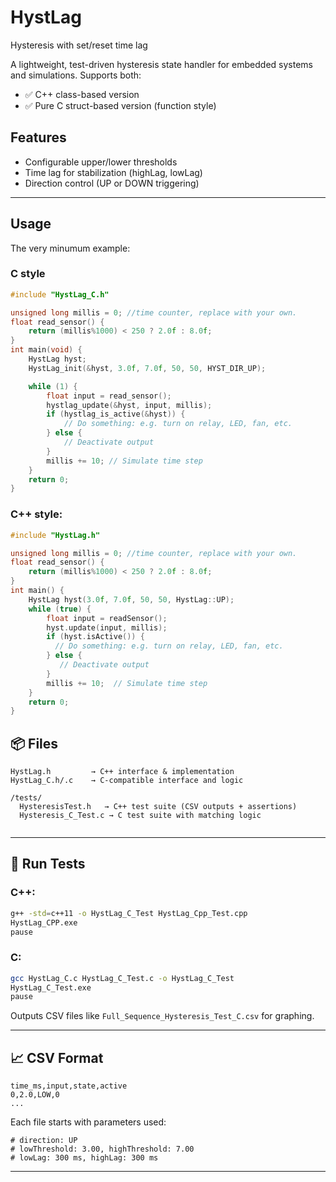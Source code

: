 # HystLag
Hysteresis with set/reset time lag

A lightweight, test-driven hysteresis state handler for embedded systems and simulations.
Supports both:
- ✅ C++ class-based version
- ✅ Pure C struct-based version (function style)

## Features
- Configurable upper/lower thresholds
- Time lag for stabilization (highLag, lowLag)
- Direction control (UP or DOWN triggering)
---
## Usage

The very minumum example:
### C style
```C
#include "HystLag_C.h"

unsigned long millis = 0; //time counter, replace with your own.
float read_sensor() {
    return (millis%1000) < 250 ? 2.0f : 8.0f;
}
int main(void) {
    HystLag hyst;
    HystLag_init(&hyst, 3.0f, 7.0f, 50, 50, HYST_DIR_UP);

    while (1) {
        float input = read_sensor();
        hystlag_update(&hyst, input, millis);
        if (hystlag_is_active(&hyst)) {
            // Do something: e.g. turn on relay, LED, fan, etc.
        } else {
            // Deactivate output
        }
        millis += 10; // Simulate time step 
    }
    return 0;
}
```
### C++ style:
```Cpp
#include "HystLag.h"

unsigned long millis = 0; //time counter, replace with your own.
float read_sensor() {
    return (millis%1000) < 250 ? 2.0f : 8.0f;
}
int main() {
    HystLag hyst(3.0f, 7.0f, 50, 50, HystLag::UP);
    while (true) {
        float input = readSensor();
        hyst.update(input, millis);
        if (hyst.isActive()) {
          // Do something: e.g. turn on relay, LED, fan, etc.
        } else {
           // Deactivate output
        }
        millis += 10;  // Simulate time step 
    }
    return 0;
}
```
## 📦 Files

```text
HystLag.h         → C++ interface & implementation
HystLag_C.h/.c    → C-compatible interface and logic

/tests/
  HysteresisTest.h   → C++ test suite (CSV outputs + assertions)
  Hysteresis_C_Test.c → C test suite with matching logic
 
```

---

## 🧪 Run Tests

### C++:
```bash
g++ -std=c++11 -o HystLag_C_Test HystLag_Cpp_Test.cpp
HystLag_CPP.exe
pause 
```

### C:
```bash
gcc HystLag_C.c HystLag_C_Test.c -o HystLag_C_Test
HystLag_C_Test.exe
pause
```

Outputs CSV files like `Full_Sequence_Hysteresis_Test_C.csv` for graphing.

---

## 📈 CSV Format
```
time_ms,input,state,active
0,2.0,LOW,0
...
```

Each file starts with parameters used:
```
# direction: UP
# lowThreshold: 3.00, highThreshold: 7.00
# lowLag: 300 ms, highLag: 300 ms
```

---
